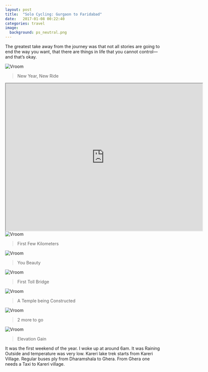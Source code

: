 ```yaml
---
layout: post
title:  "Solo Cycling: Gurgaon to Faridabad"
date:   2017-01-08 00:22:40
categories: travel
image:
  background: ps_neutral.png
---
```

The greatest take away from the journey was that not all stories are going to end the way you want, that there are things in life that you cannot control—and that’s okay.

<img src="http://i.imgur.com/U6T1UCM.jpg" alt="Vroom">

>New Year, New Ride

<iframe src="https://www.google.com/maps/d/embed?mid=1dgyZnNklVLNR6P--jfNFNczmvBI" width="640" height="480"></iframe>

<img src="http://i.imgur.com/DEcyQub.jpg" alt="Vroom">

>First Few Kilometers

<img src="http://i.imgur.com/HIiaTcs.jpg" alt="Vroom">

>You Beauty

<img src="http://i.imgur.com/k8P8Gdn.jpg" alt="Vroom">

>First Toll Bridge

<img src="http://i.imgur.com/w9g7tZgjpg" alt="Vroom">

>A Temple being Constructed

<img src="http://i.imgur.com/ygeTtrf.jpg" alt="Vroom">

>2 more to go

<img src="http://i.imgur.com/caoMRGv.jpg" alt="Vroom">

>Elevation Gain


It was the first weekend of the year. I woke up at around 6am. It was Raining Outside and temperature was very low.
Kareri lake trek starts from Kareri Village. Regular buses ply from Dharamshala to Ghera. From Ghera one needs a Taxi to Kareri village. 

